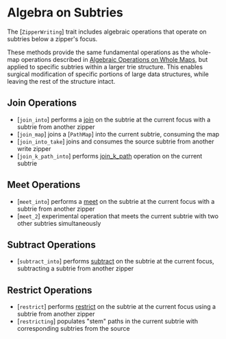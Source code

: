 # Algebra on Subtries
The [`ZipperWriting`] trait includes algebraic operations that operate on subtries below a zipper's focus.

These methods provide the same fundamental operations as the whole-map operations described in [Algebraic Operations on Whole Maps](./1.01.00_algebraic_ops.md), but applied to specific subtries within a larger trie structure.  This enables surgical modification of specific portions of large data structures, while leaving the rest of the structure intact.

## Join Operations
- [`join_into`] performs a [join](./1.01.00_algebraic_ops.md#join-union) on the subtrie at the current focus with a subtrie from another zipper
- [`join_map`] joins a [`PathMap`] into the current subtrie, consuming the map
- [`join_into_take`] joins and consumes the source subtrie from another write zipper
- [`join_k_path_into`] performs [join_k_path](./1.01.00_algebraic_ops.md#join-k-path-aka-drop-head) operation on the current subtrie

## Meet Operations
- [`meet_into`] performs a [meet](./1.01.00_algebraic_ops.md#meet-intersection) on the subtrie at the current focus with a subtrie from another zipper
- [`meet_2`] experimental operation that meets the current subtrie with two other subtries simultaneously

## Subtract Operations
- [`subtract_into`] performs [subtract](./1.01.00_algebraic_ops.md#subtract) on the subtrie at the current focus, subtracting a subtrie from another zipper

## Restrict Operations
- [`restrict`] performs [restrict](./1.01.00_algebraic_ops.md#restrict) on the subtrie at the current focus using a subtrie from another zipper
- [`restricting`] populates "stem" paths in the current subtrie with corresponding subtries from the source
